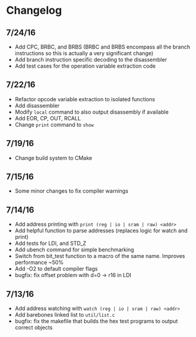 # Changelog

## 7/24/16
* Add CPC, BRBC, and BRBS (BRBC and BRBS encompass all the branch
instructions so this is actually a very significant change)
* Add branch instruction specific decoding to the disassembler
* Add test cases for the operation variable extraction code

## 7/22/16
* Refactor opcode variable extraction to isolated functions
* Add disassembler
* Modify `local` command to also output disassembly if available
* Add EOR, CP, OUT, RCALL
* Change `print` command to `show`

## 7/19/16
* Change build system to CMake

## 7/15/16
* Some minor changes to fix compiler warnings

## 7/14/16
* Add address printing with `print (reg | io | sram | raw) <addr>`
* Add helpful function to parse addresses (replaces logic for watch and print)
* Add tests for LDI, and STD_Z
* Add ubench command for simple benchmarking
* Switch from bit_test function to a macro of the same name. Improves performance ~50%
* Add -O2 to default compiler flags
* bugfix: fix offset problem with d=0 -> r16 in LDI

## 7/13/16

* Add address watching with `watch (reg | io | sram | raw) <addr>`
* Add barebones linked list to `util/list.c`
* bugfix: fix the makefile that builds the hex test programs to output correct objects
